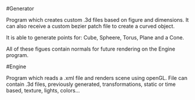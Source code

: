#Generator

Program which creates custom .3d files based on figure and dimensions. It can also receive a custom bezier patch file to create a curved object.

It is able to generate points for: Cube, Spheere, Torus, Plane and a Cone.

All of these figues contain normals for future rendering on the Engine program.

#Engine

Program which reads a .xml file and renders scene using openGL. File can contain .3d files, previously generated, transformations, static or time based, texture, lights, colors...
